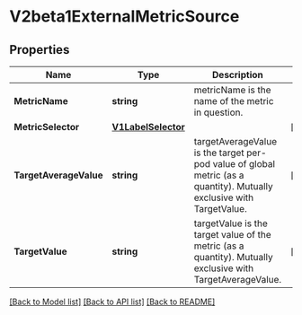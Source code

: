# V2beta1ExternalMetricSource

## Properties
Name | Type | Description | Notes
------------ | ------------- | ------------- | -------------
**MetricName** | **string** | metricName is the name of the metric in question. | 
**MetricSelector** | [**V1LabelSelector**](v1.LabelSelector.md) |  | [optional] 
**TargetAverageValue** | **string** | targetAverageValue is the target per-pod value of global metric (as a quantity). Mutually exclusive with TargetValue. | [optional] 
**TargetValue** | **string** | targetValue is the target value of the metric (as a quantity). Mutually exclusive with TargetAverageValue. | [optional] 

[[Back to Model list]](../README.md#documentation-for-models) [[Back to API list]](../README.md#documentation-for-api-endpoints) [[Back to README]](../README.md)


